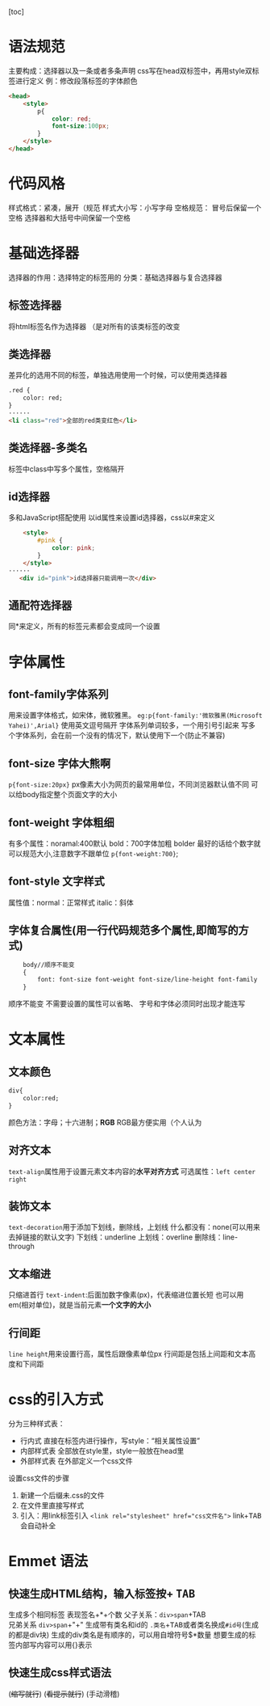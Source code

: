 [toc]
# 语法规范
主要构成：选择器以及一条或者多条声明
css写在head双标签中，再用style双标签进行定义
例：修改段落标签的字体颜色
```html
<head>
    <style>
        p{
            color: red;
            font-size:100px;
        }
    </style>
</head>
```
# 代码风格
样式格式：紧凑，展开（规范
样式大小写：小写字母
空格规范： 冒号后保留一个空格 选择器和大括号中间保留一个空格

# 基础选择器
选择器的作用：选择特定的标签用的
分类：基础选择器与复合选择器
## 标签选择器
将html标签名作为选择器
（是对所有的该类标签的改变
## 类选择器
差异化的选用不同的标签，单独选用使用一个时候，可以使用类选择器
```html
.red {
    color: red;
}
······
<li class="red">全部的red类变红色</li>
```
## 类选择器-多类名
标签中class中写多个属性，空格隔开
## id选择器
多和JavaScript搭配使用
以id属性来设置id选择器，css以#来定义
```html
    <style>
        #pink {
            color: pink;
        }
    </style>
······
   <div id="pink">id选择器只能调用一次</div>
```
## 通配符选择器
同*来定义，所有的标签元素都会变成同一个设置
# 字体属性
## font-family字体系列
用来设置字体格式，如宋体，微软雅黑。
`eg:p{font-family:'微软雅黑(Microsoft Yahei)',Arial}`
使用英文逗号隔开 
字体系列单词较多，一个用引号引起来
写多个字体系列，会在前一个没有的情况下，默认使用下一个(防止不兼容)
## font-size 字体大熊啊
`p{font-size:20px}`
px像素大小为网页的最常用单位，不同浏览器默认值不同
可以给body指定整个页面文字的大小
## font-weight 字体粗细
有多个属性：noramal:400默认 bold：700字体加粗 bolder 
最好的话给个数字就可以规范大小,注意数字不跟单位
`p{font-weight:700}`;
## font-style 文字样式
属性值：normal：正常样式  italic：斜体
## 字体复合属性(用一行代码规范多个属性,即简写的方式)
```htm
    body//顺序不能变
    {
        font: font-size font-weight font-size/line-height font-family
    }
```
顺序不能变
不需要设置的属性可以省略、
字号和字体必须同时出现才能连写
# 文本属性
## 文本颜色
```HTML
div{
    color:red;
}
```
颜色方法：字母；十六进制；**RGB**
RGB最方便实用（个人认为
## 对齐文本
`text-align`属性用于设置元素文本内容的**水平对齐方式**
可选属性：`left center right`
## 装饰文本
`text-decoration`用于添加下划线，删除线，上划线
什么都没有：none(可以用来去掉链接的默认文字)
下划线：underline 
上划线：overline
删除线：line-through
## 文本缩进
只缩进首行
`text-indent`:后面加数字像素(px)，代表缩进位置长短
也可以用em(相对单位)，就是当前元素**一个文字的大小**
## 行间距
`line height`用来设置行高，属性后跟像素单位px
行间距是包括上间距和文本高度和下间距
# css的引入方式
分为三种样式表：
- 行内式
    直接在标签内进行操作，写style：“相关属性设置”
- 内部样式表
    全部放在style里，style一般放在head里
- 外部样式表
    在外部定义一个css文件

设置css文件的步骤
1. 新建一个后缀未.css的文件
2. 在文件里直接写样式
3. 引入：用link标签引入 `<link rel="stylesheet" href="css文件名">` link+<kbd>TAB</kbd> 会自动补全
# Emmet 语法
## 快速生成HTML结构，输入标签按+ <kbd>TAB</kbd> 
生成多个相同标签 表现签名+*+个数
父子关系：`div>span`+TAB    
兄弟关系 `div>span`+"+"
生成带有类名和id的 `.类名`+<kbd>TAB</kbd>或者类名换成`#id号`(生成的都是div块)
生成的div类名是有顺序的，可以用自增符号$*数量
想要生成的标签内部写内容可以用{}表示
## 快速生成css样式语法
(~~缩写就行~~)
(~~看提示就行~~)
(手动滑稽)

